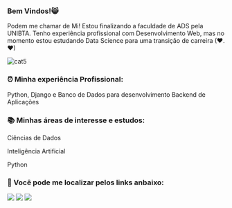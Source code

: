 ### Bem Vindos!😸

Podem me chamar de Mi! Estou finalizando a faculdade de ADS pela UNIBTA. Tenho experiência profissional com Desenvolvimento Web, mas no momento estou estudando Data Science para uma transição de carreira (❤.❤)


![cat5](https://github.com/milenemartins/milenemartins/assets/61763972/a056c9d1-b8f4-4bd6-b869-e970e03f63c1)

### ⏰ Minha experiência Profissional:
Python, Django e Banco de Dados para desenvolvimento Backend de Aplicações

### 📚 Minhas áreas de interesse e estudos:
Ciências de Dados <p>
Inteligência Artificial <p>
Python


### 📌 Você pode me localizar pelos links anbaixo:
<div> 
  <a href="https://www.[linkedin.com/in/rafaella-ballerini-45875016a](https://www.linkedin.com/in/milene-almeida-cordeiro-martins/)" target="_blank"><img src="https://img.shields.io/badge/-LinkedIn-%230077B5?style=for-the-badge&logo=linkedin&logoColor=white" target="_blank"></a> 
  <a href="https://instagram.com/mimartins.tech" target="_blank"><img src="https://img.shields.io/badge/-Instagram-%23E4405F?style=for-the-badge&logo=instagram&logoColor=white" target="_blank"></a>
  <a href = "mailto:milene_martins@outlook.com"><img src="https://img.shields.io/badge/Microsoft_Outlook-0078D4?style=for-the-badge&logo=microsoft-outlook&logoColor=white" target="_blank"></a>  
</div>
